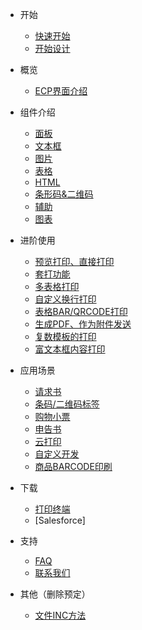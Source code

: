 - 开始
  - [快速开始](quickstart.md)
  - [开始设计](helloworld.md)

- 概览
  - [ECP界面介绍](./c-overview.md)

- 组件介绍
  - [面板](./c-panel.md)
  - [文本框](./c-text.md)
  - [图片](./c-image.md)
  - [表格](./c-table.md)
  - [HTML](./c-rich.md)
  - [条形码&二维码](./c-barcode.md)
  - [辅助](./c-auxiliary.md)
  - [图表](./c-chart.md)

- 进阶使用
  - [预览打印、直接打印](ad-print.md)
  - [套打功能](ad-overprinting.md)
  - [多表格打印](ad-multiTablePrint.md)
  - [自定义换行打印](ad-customLineWrapPrint.md)
  - [表格BAR/QRCODE打印](ad-tableBQPrint.md)
  - [生成PDF、作为附件发送](ad-generatePdf.md)
  - [复数模板的打印](ad-multiTemplatePrint.md)
  - [富文本框内容打印](ad-richTextArea.md)
  
- 应用场景
  - [请求书](ad-print.md)
  - [条码/二维码标签](sc-barcode.md)
  - [购物小票](ad-print.md)
  - [申告书](ad-print.md)
  - [云打印](ad-print.md)
  - [自定义开发](ad-print.md)
  - [商品BARCODE印刷](ad-print.md)

- 下载
  - [打印终端](download.md)
  - [Salesforce]
- 支持
  - [FAQ](sp-qa.md)
  - [联系我们](sp-contact.md)


- 其他（删除预定）
  - [文件INC方法](../embed-files.md)

